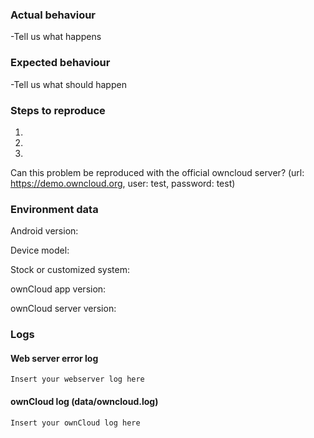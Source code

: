 ### Actual behaviour
-Tell us what happens

### Expected behaviour
-Tell us what should happen
 
### Steps to reproduce
1. 
2. 
3. 






Can this problem be reproduced with the official owncloud server?
(url: https://demo.owncloud.org, user: test, password: test)


### Environment data
Android version:

Device model: 

Stock or customized system:

ownCloud app version:

ownCloud server version:

### Logs
#### Web server error log
```
Insert your webserver log here
```

#### ownCloud log (data/owncloud.log)
```
Insert your ownCloud log here
```
